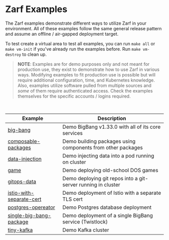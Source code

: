 # Zarf Examples

The Zarf examples demonstrate different ways to utilize Zarf in your environment.  All of these examples follow the same general release pattern and assume an offline / air-gapped deployment target.

To test create a virtual area to test all examples, you can run `make all` or `make vm-init` if you've already run the examples before. Run `make vm-destroy` to clean up.

> **NOTE**: Examples are for demo purposes only and not meant for production use, they exist to demonstrate how to use Zarf in various ways. Modifying examples to fit production use is possible but will require additional configuration, time, and Kubernetes knowledge. Also, examples utilize software pulled from multiple sources and _some_ of them require authenticated access. Check the examples themselves for the specific accounts / logins required.


&nbsp;


| Example                                                          |      Description      |
|------------------------------------------------------------------|-------------|
| [big-bang](../packages/big-bang-core/README.md)                        |  Demo BigBang v1.33.0 with all of its core services |
| [composable-packages](./composable-packages/README.md)           |  Demo building packages using components from other packages   |
| [data-injection](./data-injection/README.md)                     |  Demo injecting data into a pod running on cluster  |
| [game](./game/README.md)                                         |  Demo deploying old-school DOS games |
| [gitops-data](./gitops-data/README.md)                           |  Demo deploying git repos into a git-server running in cluster   |
| [istio-with-separate-cert](./istio-with-separate-cert/README.md) |  Demo deployment of Istio with a separate TLS cert |
| [postgres-opereator](./postgres-operator/README.md)              |  Demo Postgres database deployment |
| [single-big-bang-package](./single-big-bang-package/README.md)   |  Demo deployment of a single BigBang service (Twistlock)   |
| [tiny-kafka](./tiny-kafka/README.md)                             |  Demo Kafka cluster  |
